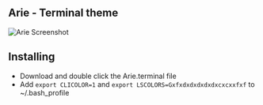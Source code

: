 ## Arie - Terminal theme   

![Arie Screenshot](https://raw.github.com/Alvinlz/arie-terminal-theme/master/screenshot.png)   

## Installing   
-   Download and double click the Arie.terminal file
-   Add `export CLICOLOR=1` and `export LSCOLORS=Gxfxdxdxdxdxdxcxcxxfxf` to ~/.bash_profile

